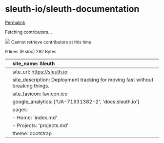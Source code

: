 # sleuth-io/sleuth-documentation

[Permalink](https://github.com/sleuth-io/sleuth-documentation/blob/d626836348ac107375c129eacb04fc00973f8948/mkdocs.yml)

 Fetching contributors…

![](https://github.githubassets.com/images/spinners/octocat-spinner-32-EAF2F5.gif) Cannot retrieve contributors at this time

 9 lines \(9 sloc\) 282 Bytes

|  | site\_name: Sleuth |
| :--- | :--- |
|  | site\_url: https://sleuth.io |
|  | site\_description: Deployment tracking for moving fast without breaking things. |
|  | site\_favicon: favicon.ico |
|  | google\_analytics: \['UA-71931382-2', 'docs.sleuth.io'\] |
|  | pages: |
|  |  - Home: 'index.md' |
|  |  - Projects: 'projects.md' |
|  | theme: bootstrap |

